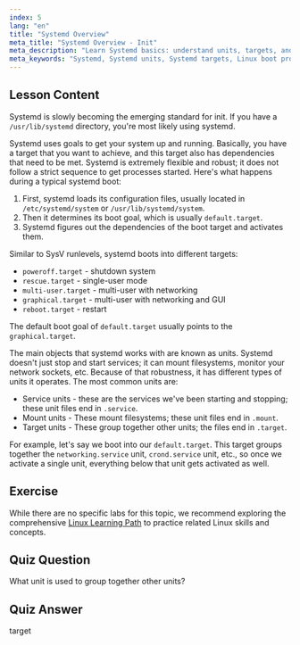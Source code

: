 ```yaml
---
index: 5
lang: "en"
title: "Systemd Overview"
meta_title: "Systemd Overview - Init"
meta_description: "Learn Systemd basics: understand units, targets, and boot process. Discover how Systemd manages services and system states in Linux. Start your journey!"
meta_keywords: "Systemd, Systemd units, Systemd targets, Linux boot process, Linux services, beginner, tutorial, guide"
---
```


## Lesson Content

Systemd is slowly becoming the emerging standard for init. If you have a `/usr/lib/systemd` directory, you're most likely using systemd.

Systemd uses goals to get your system up and running. Basically, you have a target that you want to achieve, and this target also has dependencies that need to be met. Systemd is extremely flexible and robust; it does not follow a strict sequence to get processes started. Here's what happens during a typical systemd boot:

1. First, systemd loads its configuration files, usually located in `/etc/systemd/system` or `/usr/lib/systemd/system`.
2. Then it determines its boot goal, which is usually `default.target`.
3. Systemd figures out the dependencies of the boot target and activates them.

Similar to SysV runlevels, systemd boots into different targets:

- `poweroff.target` - shutdown system
- `rescue.target` - single-user mode
- `multi-user.target` - multi-user with networking
- `graphical.target` - multi-user with networking and GUI
- `reboot.target` - restart

The default boot goal of `default.target` usually points to the `graphical.target`.

The main objects that systemd works with are known as units. Systemd doesn't just stop and start services; it can mount filesystems, monitor your network sockets, etc. Because of that robustness, it has different types of units it operates. The most common units are:

- Service units - these are the services we've been starting and stopping; these unit files end in `.service`.
- Mount units - These mount filesystems; these unit files end in `.mount`.
- Target units - These group together other units; the files end in `.target`.

For example, let's say we boot into our `default.target`. This target groups together the `networking.service` unit, `crond.service` unit, etc., so once we activate a single unit, everything below that unit gets activated as well.

## Exercise

While there are no specific labs for this topic, we recommend exploring the comprehensive [Linux Learning Path](https://labex.io/learn/linux) to practice related Linux skills and concepts.

## Quiz Question

What unit is used to group together other units?

## Quiz Answer

target
